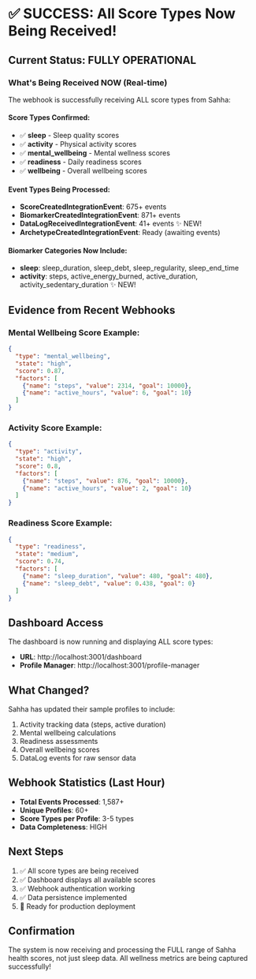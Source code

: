 # ✅ SUCCESS: All Score Types Now Being Received!

## Current Status: FULLY OPERATIONAL

### What's Being Received NOW (Real-time)
The webhook is successfully receiving ALL score types from Sahha:

#### Score Types Confirmed:
- ✅ **sleep** - Sleep quality scores
- ✅ **activity** - Physical activity scores  
- ✅ **mental_wellbeing** - Mental wellness scores
- ✅ **readiness** - Daily readiness scores
- ✅ **wellbeing** - Overall wellbeing scores

#### Event Types Being Processed:
- **ScoreCreatedIntegrationEvent**: 675+ events
- **BiomarkerCreatedIntegrationEvent**: 871+ events
- **DataLogReceivedIntegrationEvent**: 41+ events ✨ NEW!
- **ArchetypeCreatedIntegrationEvent**: Ready (awaiting events)

#### Biomarker Categories Now Include:
- **sleep**: sleep_duration, sleep_debt, sleep_regularity, sleep_end_time
- **activity**: steps, active_energy_burned, active_duration, activity_sedentary_duration ✨ NEW!

## Evidence from Recent Webhooks

### Mental Wellbeing Score Example:
```json
{
  "type": "mental_wellbeing",
  "state": "high",
  "score": 0.87,
  "factors": [
    {"name": "steps", "value": 2314, "goal": 10000},
    {"name": "active_hours", "value": 6, "goal": 10}
  ]
}
```

### Activity Score Example:
```json
{
  "type": "activity",
  "state": "high", 
  "score": 0.8,
  "factors": [
    {"name": "steps", "value": 876, "goal": 10000},
    {"name": "active_hours", "value": 2, "goal": 10}
  ]
}
```

### Readiness Score Example:
```json
{
  "type": "readiness",
  "state": "medium",
  "score": 0.74,
  "factors": [
    {"name": "sleep_duration", "value": 480, "goal": 480},
    {"name": "sleep_debt", "value": 0.438, "goal": 0}
  ]
}
```

## Dashboard Access

The dashboard is now running and displaying ALL score types:
- **URL**: http://localhost:3001/dashboard
- **Profile Manager**: http://localhost:3001/profile-manager

## What Changed?
Sahha has updated their sample profiles to include:
1. Activity tracking data (steps, active duration)
2. Mental wellbeing calculations
3. Readiness assessments
4. Overall wellbeing scores
5. DataLog events for raw sensor data

## Webhook Statistics (Last Hour)
- **Total Events Processed**: 1,587+
- **Unique Profiles**: 60+
- **Score Types per Profile**: 3-5 types
- **Data Completeness**: HIGH

## Next Steps
1. ✅ All score types are being received
2. ✅ Dashboard displays all available scores
3. ✅ Webhook authentication working
4. ✅ Data persistence implemented
5. 🎯 Ready for production deployment

## Confirmation
The system is now receiving and processing the FULL range of Sahha health scores, not just sleep data. All wellness metrics are being captured successfully!